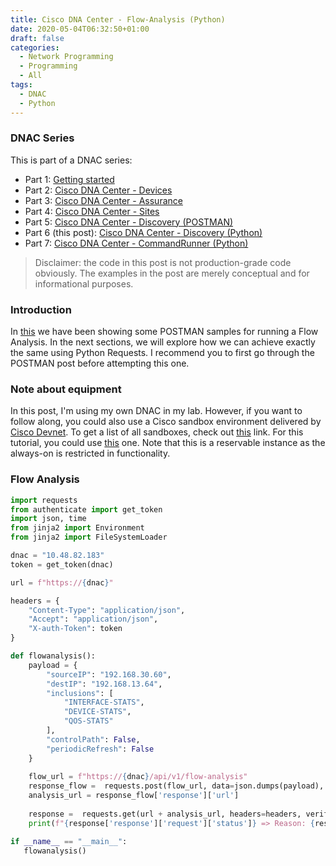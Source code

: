 ```yaml
---
title: Cisco DNA Center - Flow-Analysis (Python)
date: 2020-05-04T06:32:50+01:00
draft: false
categories:
  - Network Programming
  - Programming
  - All
tags:
  - DNAC
  - Python
---
```

### DNAC Series

This is part of a DNAC series:

- Part 1: [Getting started](https://blog.wimwauters.com/networkprogrammability/2020-04-22_dnac_gettingstarted/)
- Part 2: [Cisco DNA Center - Devices](https://blog.wimwauters.com/networkprogrammability/2020-04-24_dnac_part1_pythonrequests/)
- Part 3: [Cisco DNA Center - Assurance](https://blog.wimwauters.com/networkprogrammability/2020-04-25_dnac_part2_pythonrequests/)
- Part 4: [Cisco DNA Center - Sites](https://blog.wimwauters.com/networkprogrammability/2020-04-27_dnac_part3_pythonrequests/)
- Part 5: [Cisco DNA Center - Discovery (POSTMAN)](https://blog.wimwauters.com/networkprogrammability/2020-04-29_dnac_part4_postman_networkdiscovery/)
- Part 6 (this post): [Cisco DNA Center - Discovery (Python)](https://blog.wimwauters.com/networkprogrammability/2020-05-01_dnac_part5_pythonrequests/)
- Part 7: [Cisco DNA Center - CommandRunner (Python)](https://blog.wimwauters.com/networkprogrammability/2020-05-02_dnac_part6_pythonrequests/)

>Disclaimer: the code in this post is not production-grade code obviously.  The examples in the post are merely conceptual and for informational purposes.

### Introduction
 In [this](https://blog.wimwauters.com/networkprogrammability/2020-05-03_DNAC_Part8_Postman_FlowAnalysis) we have been showing some POSTMAN samples for running a Flow Analysis. In the next sections, we will explore how we can achieve exactly the same using Python Requests. I recommend you to first go through the POSTMAN post before attempting this one.

### Note about equipment

In this post, I'm using my own DNAC in my lab. However, if you want to follow along, you could also use a Cisco sandbox environment delivered by [Cisco Devnet](https://developer.cisco.com). To get a list of all sandboxes, check out [this](https://devnetsandbox.cisco.com/) link. For this tutorial, you could use [this](https://devnetsandbox.cisco.com/RM/Diagram/Index/b8d7aa34-aa8f-4bf2-9c42-302aaa2daafb?diagramType=Topology) one. Note that this is a reservable instance as the always-on is restricted in functionality.

### Flow Analysis

```python
import requests
from authenticate import get_token
import json, time
from jinja2 import Environment
from jinja2 import FileSystemLoader

dnac = "10.48.82.183"
token = get_token(dnac)

url = f"https://{dnac}"

headers = {
    "Content-Type": "application/json",
    "Accept": "application/json",
    "X-auth-Token": token 
}

def flowanalysis():
    payload = {
        "sourceIP": "192.168.30.60",
        "destIP": "192.168.13.64",
        "inclusions": [
            "INTERFACE-STATS",
            "DEVICE-STATS",
            "QOS-STATS"
        ],
        "controlPath": False,
        "periodicRefresh": False
    }
      
    flow_url = f"https://{dnac}/api/v1/flow-analysis"
    response_flow =  requests.post(flow_url, data=json.dumps(payload), headers=headers, verify=False ).json()
    analysis_url = response_flow['response']['url']
    
    response =  requests.get(url + analysis_url, headers=headers, verify=False ).json()
    print(f"{response['response']['request']['status']} => Reason: {response['response']['request']['failureReason']}")

if __name__ == "__main__":
   flowanalysis()

```